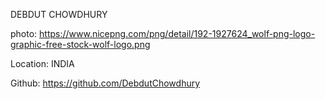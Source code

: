 DEBDUT CHOWDHURY

photo: https://www.nicepng.com/png/detail/192-1927624_wolf-png-logo-graphic-free-stock-wolf-logo.png

Location: INDIA

Github: https://github.com/DebdutChowdhury
